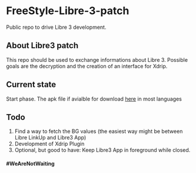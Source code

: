 # FreeStyle-Libre-3-patch
Public repo to drive Libre 3 development.

## About Libre3 patch
This repo should be used to exchange informations about Libre 3. Possible goals are the decryption and the creation of an interface for Xdrip.

## Current state
Start phase. The apk file if avialble for download [here](https://apkpure.com/de/search?q=libre+3) in most languages

## Todo
1. Find a way to fetch the BG values (the easiest way might be between Libre LinkUp and Libre3 App)
2. Development of Xdrip Plugin
3. Optional, but good to have: Keep Libre3 App in foreground while closed.


#### #WeAreNotWaiting
